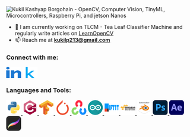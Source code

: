 
<img width="1920" height="478" alt="Kukil Kashyap Borgohain - OpenCV, Computer Vision, TinyML, Microcontrollers, Raspberry Pi, and jetson Nanos" src="https://github.com/user-attachments/assets/7c0c92ab-d5df-46da-8629-1d20455f0e71" />

- 🌱 I am currently working on TLCM - Tea Leaf Classifier Machine and regularly write articles on <a href="https://www.learnopencv.com/author/kukil" target="_blank">LearnOpenCV</a>
- 📫 Reach me at **kukilp213@gmail.com**

<h3 align="left">Connect with me:</h3>
<p align="left">
<a href="https://www.linkedin.com/in/kukil-kashyap-borgohain/" target="blank"><img align="center" src="https://github.com/kXborg/kXborg/blob/main/icons/linkedin.svg?raw=true" alt="https://www.linkedin.com/in/kukil-kashyap-borgohain/" height="30" width="40" /></a>
<a href="https://kaggle.com/kxborg" target="blank"><img align="center" src="https://github.com/kXborg/kXborg/blob/main/icons/kaggle.svg?raw=true" alt="kaggle" height="30" width="40" /></a>
</p>

<h3 align="left">Languages and Tools:</h3>
<p align="left"> <a href="https://www.python.org" target="_blank" rel="noreferrer"> <img src="https://github.com/kXborg/kXborg/blob/main/icons/python.svg?raw=true" alt="python" width="40" height="40"/> </a> <a href="https://www.w3schools.com/cpp/" target="_blank" rel="noreferrer"> <img src="https://github.com/kXborg/kXborg/blob/main/icons/cpp.svg?raw=true" alt="cplusplus" width="40" height="40"/> </a> <a href="https://www.tensorflow.org" target="_blank" rel="noreferrer"> <img src="https://github.com/kXborg/kXborg/blob/main/icons/tensorflow.svg?raw=true" alt="tensorflow" width="40" height="40"/> </a> <a href="https://pytorch.org/" target="_blank" rel="noreferrer"> <img src="https://github.com/kXborg/kXborg/blob/main/icons/pytorch.svg?raw=true" alt="pytorch" width="40" height="40"/> </a> <a href="https://opencv.org/" target="_blank" rel="noreferrer"> <img src="https://github.com/kXborg/kXborg/blob/main/icons/opencv.svg?raw=true" alt="opencv" width="40" height="40"/> </a> <a href="https://www.arduino.cc/" target="_blank" rel="noreferrer"> <img src="https://github.com/kXborg/kXborg/blob/main/icons/arduino.svg?raw=true" alt="arduino" width="40" height="40"/> </a> <a href="https://ifttt.com/" target="_blank" rel="noreferrer"> <img src="https://github.com/kXborg/kXborg/blob/main/icons/ifttt.svg?raw=true" alt="ifttt" width="40" height="40"/> </a> <a href="https://aws.amazon.com" target="_blank" rel="noreferrer"> <img src="https://github.com/kXborg/kXborg/blob/main/icons/aws.svg?raw=true" alt="aws" width="40" height="40"/> </a> <a href="https://www.blender.org/" target="_blank" rel="noreferrer"> <img src="https://github.com/kXborg/kXborg/blob/main/icons/blender.svg?raw=true" alt="blender" width="40" height="40"/> </a><a href="https://www.photoshop.com/en" target="_blank" rel="noreferrer"> <img src="https://github.com/kXborg/kXborg/blob/main/icons/photoshop.png?raw=true" alt="photoshop" width="40" height="40"/> </a>  <a href="www.adobe.com" target="_blank" rel="nonreferrer"><img src="https://github.com/kXborg/kXborg/blob/main/icons/ae.png?raw=true" alt="blender" width="40" height="40"></a> <a href="www.procreate.com" target="_blank" rel="nonreferrer"><img src="https://github.com/kXborg/kXborg/blob/main/icons/procreate.png?raw=true" alt="procreate" width="40" height="40"></a> </p>

